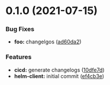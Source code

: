 # 0.1.0 (2021-07-15)


### Bug Fixes

* **foo:** changelgos ([ad60da2](https://github.com/tiagomichaelsousa/helm-php/commit/ad60da2a6e3a34873565536a6b35410b027d54f2))


### Features

* **cicd:** generate changelogs ([10dfe7d](https://github.com/tiagomichaelsousa/helm-php/commit/10dfe7d7cbf00e303953aafdaaee5203a3c2034b))
* **helm-client:** initial commit ([ef4cb3e](https://github.com/tiagomichaelsousa/helm-php/commit/ef4cb3e500315887e6255fb43f91d7687909cf0a))



